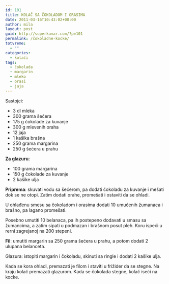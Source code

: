 ```yaml
---
id: 101
title: KOLAČ SA ČOKOLADOM I ORASIMA
date: 2011-03-16T10:43:02+00:00
author: mila
layout: post
guid: http://superkuvar.com/?p=101
permalink: /čokoladne-kocke/
totvreme:
  - ""
categories:
  - kolači
tags:
  - čokolada
  - margarin
  - mleko
  - orasi
  - jaja
---
```

Sastojci:

  * 3 dl mleka
  * 300 grama šećera
  * 175 g čokolade za kuvanje
  * 300 g mlevenih oraha
  * 12 jaja
  * 1 kašika brašna
  * 250 grama margarina
  * 250 g šećera u prahu

**Za glazuru**:

  * 100 grama margarina
  * 150 g čokolade za kuvanje
  * 2 kašike ulja

**Priprema**: skuvati vodu sa šećerom, pa dodati čokoladu za kuvanje i mešati dok se ne otopi. Zatim dodati orahe, promešati i ostaviti da se ohladi.

U ohlađenu smesu sa čokoladom i orasima dodati 10 umućenih žumanaca i brašno, pa lagano promešati.

Posebno umutiti 10 belanaca, pa ih postepeno dodavati u smasu sa žumancima, a zatim sipati u podmazan i brašnom posut pleh. Koru ispeći u rerni zagrejanoj na 200 stepeni.

**Fil**: umutiti margarin sa 250 grama šećera u prahu, a potom dodati 2 ulupana belanceta.

Glazura: istopiti margarin i čokoladu, skinuti sa ringle i dodati 2 kašike ulja.

Kada se kora ohladi, premazati je filom i staviti u frižider da se stegne. Na kraju kolač premazati glazurom. Kada se čokolada stegne, kolač iseći na kocke.

&nbsp;